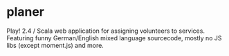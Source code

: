 # planer
Play! 2.4 / Scala web application for assigning volunteers to services.
Featuring funny German/English mixed language sourcecode, mostly no JS libs (except moment.js) and more.
